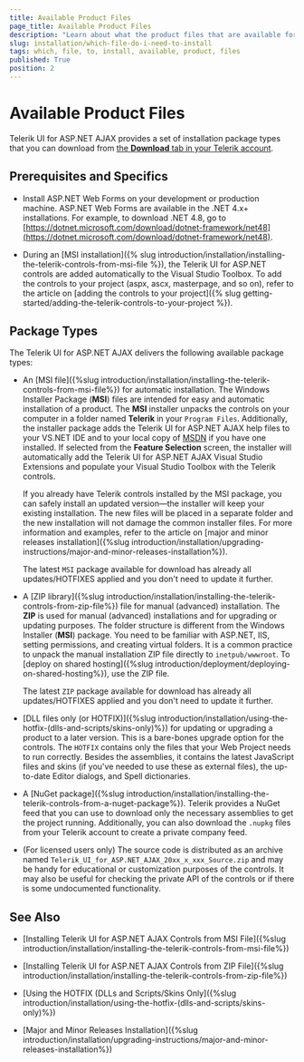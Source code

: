 ```yaml
---
title: Available Product Files
page_title: Available Product Files
description: "Learn about what the product files that are available for download contain before you start working with the Telerik UI for ASP.NET AJAX controls."
slug: installation/which-file-do-i-need-to-install
tags: which, file, to, install, available, product, files
published: True
position: 2
---
```


# Available Product Files

Telerik UI for ASP.NET AJAX provides a set of installation package types that you can download from [the **Download** tab in your Telerik account](https://www.telerik.com/account/product-download?product=RCAJAX).

## Prerequisites and Specifics

* Install ASP.NET Web Forms on your development or production machine. ASP.NET Web Forms are available in the .NET 4.x+ installations. For example, to download .NET 4.8, go to [https://dotnet.microsoft.com/download/dotnet-framework/net48](https://dotnet.microsoft.com/download/dotnet-framework/net48).

* During an [MSI installation]({% slug introduction/installation/installing-the-telerik-controls-from-msi-file %}), the Telerik UI for ASP.NET controls are added automatically to the Visual Studio Toolbox. To add the controls to your project (aspx, ascx, masterpage, and so on), refer to the article on [adding the controls to your project]({% slug getting-started/adding-the-telerik-controls-to-your-project %}).

## Package Types

The Telerik UI for ASP.NET AJAX delivers the following available package types:

* An [MSI file]({%slug introduction/installation/installing-the-telerik-controls-from-msi-file%}) for automatic installation. The Windows Installer Package (**MSI**) files are intended for easy and automatic installation of a product. The **MSI** installer unpacks the controls on your computer in a folder named **Telerik** in your `Program Files`. Additionally, the installer package adds the Telerik UI for ASP.NET AJAX help files to your VS.NET IDE and to your local copy of [MSDN](https://msdn.microsoft.com/) if you have one installed. If selected from the **Feature Selection** screen, the installer will automatically add the Telerik UI for ASP.NET AJAX Visual Studio Extensions and populate your Visual Studio Toolbox with the Telerik controls.

  If you already have Telerik controls installed by the MSI package, you can safely install an updated version&mdash;the installer will keep your existing installation. The new files will be placed in a separate folder and the new installation will not damage the common installer files. For more information and examples, refer to the article on [major and minor releases installation]({%slug introduction/installation/upgrading-instructions/major-and-minor-releases-installation%}).

  The latest `MSI` package available for download has already all updates/HOTFIXES applied and you don't need to update it further.

* A [ZIP library]({%slug introduction/installation/installing-the-telerik-controls-from-zip-file%}) file for manual (advanced) installation. The **ZIP** is used for manual (advanced) installations and for upgrading or updating purposes. The folder structure is different from the Windows Installer (**MSI**) package. You need to be familiar with ASP.NET, IIS, setting permissions, and creating virtual folders. It is a common practice to unpack the manual installation ZIP file directly to `inetpub/wwwroot`. To [deploy on shared hosting]({%slug introduction/deployment/deploying-on-shared-hosting%}), use the ZIP file.

  The latest `ZIP` package available for download has already all updates/HOTFIXES applied and you don't need to update it further.

* [DLL files only (or HOTFIX)]({%slug introduction/installation/using-the-hotfix-(dlls-and-scripts/skins-only)%}) for updating or upgrading a product to a later version. This is a bare-bones upgrade option for the controls. The `HOTFIX` contains only the files that your Web Project needs to run correctly. Besides the assemblies, it contains the latest JavaScript files and skins (if you've needed to use these as external files), the up-to-date Editor dialogs, and Spell dictionaries.

* A [NuGet package]({%slug introduction/installation/installing-the-telerik-controls-from-a-nuget-package%}). Telerik provides a NuGet feed that you can use to download only the necessary assemblies to get the project running. Additionally, you can also download the `.nupkg` files from your Telerik account to create a private company feed.

* (For licensed users only) The source code is distributed as an archive named `Telerik_UI_for_ASP.NET_AJAX_20xx_x_xxx_Source.zip` and may be handy for educational or customization purposes of the controls. It may also be useful for checking the private API of the controls or if there is some undocumented functionality.

## See Also

 * [Installing Telerik UI for ASP.NET AJAX Controls from MSI File]({%slug introduction/installation/installing-the-telerik-controls-from-msi-file%})

 * [Installing Telerik UI for ASP.NET AJAX Controls from ZIP File]({%slug introduction/installation/installing-the-telerik-controls-from-zip-file%})

 * [Using the HOTFIX (DLLs and Scripts/Skins Only]({%slug introduction/installation/using-the-hotfix-(dlls-and-scripts/skins-only)%})

 * [Major and Minor Releases Installation]({%slug introduction/installation/upgrading-instructions/major-and-minor-releases-installation%})
